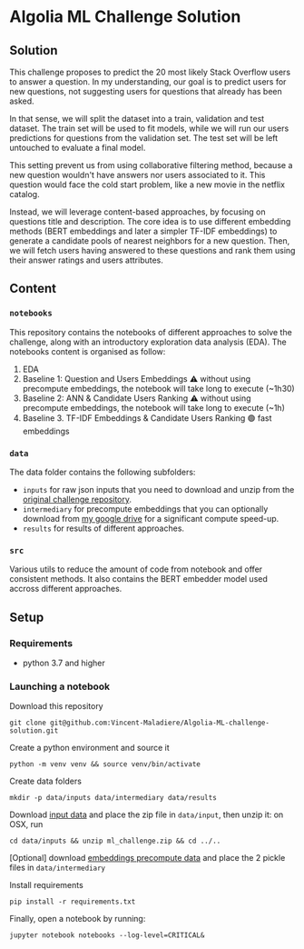 # Algolia ML Challenge Solution

## Solution

This challenge proposes to predict the 20 most likely Stack Overflow users to answer a question. In my understanding, our goal is to predict users for new questions, not suggesting users for questions that already has been asked.

In that sense, we will split the dataset into a train, validation and test dataset. The train set will be used to fit models, while we will run our users predictions for questions from the validation set. The test set will be left untouched to evaluate a final model. 

This setting prevent us from using collaborative filtering method, because a new question wouldn't have answers nor users associated to it. This question would face the cold start problem, like a new movie in the netflix catalog.

Instead, we will leverage content-based approaches, by focusing on questions title and description. The core idea is to use different embedding methods (BERT embeddings and later a simpler TF-IDF embeddings) to generate a candidate pools of nearest neighbors for a new question. Then, we will fetch users having answered to these questions and rank them using their answer ratings and users attributes.

## Content

### `notebooks`

This repository contains the notebooks of different approaches to solve the challenge, along with an introductory exploration data analysis (EDA). The notebooks content is organised as follow:
1. EDA
2. Baseline 1: Question and Users Embeddings ⚠️ without using precompute embeddings, the notebook will take long to execute (~1h30)
3. Baseline 2: ANN & Candidate Users Ranking ⚠️ without using precompute embeddings, the notebook will take long to execute (~1h)
4. Baseline 3. TF-IDF Embeddings & Candidate Users Ranking 🟢 fast embeddings

### `data`

The data folder contains the following subfolders:
- `inputs` for raw json inputs that you need to download and unzip from the [original challenge repository](https://github.com/algolia/ML-challenge).
- `intermediary` for precompute embeddings that you can optionally download from [my google drive](https://drive.google.com/drive/folders/1H2vRzdrCJNiuiSxXDHbQGe-aYkuriC3r?usp=sharing) for a significant compute speed-up.
- `results` for results of different approaches.

### `src`

Various utils to reduce the amount of code from notebook and offer consistent methods. It also contains the BERT embedder model used accross different approaches.


## Setup

### Requirements
- python 3.7 and higher

### Launching a notebook

Download this repository
```shell
git clone git@github.com:Vincent-Maladiere/Algolia-ML-challenge-solution.git
```

Create a python environment and source it
```shell
python -m venv venv && source venv/bin/activate
```

Create data folders
```
mkdir -p data/inputs data/intermediary data/results
```

Download [input data](https://drive.google.com/file/d/1CUcfl3JX8TNYABn2JRIPQozT0oqdqqOy/view) and place the zip file in `data/input`, then unzip it:
on OSX, run
```
cd data/inputs && unzip ml_challenge.zip && cd ../..
```

[Optional] download [embeddings precompute data](https://drive.google.com/drive/folders/1H2vRzdrCJNiuiSxXDHbQGe-aYkuriC3r?usp=sharing) and place the 2 pickle files in `data/intermediary`


Install requirements
```
pip install -r requirements.txt
```

Finally, open a notebook by running:
```
jupyter notebook notebooks --log-level=CRITICAL&
```


